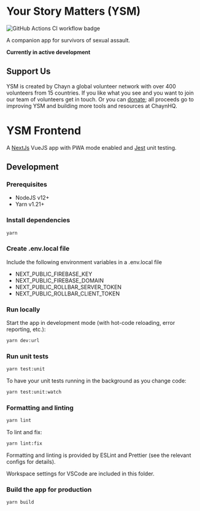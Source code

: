 # Your Story Matters (YSM)

![GitHub Actions CI workflow badge](https://github.com/chaynHQ/ysm/workflows/YSM%20CI%20pipeline/badge.svg)

A companion app for survivors of sexual assault.

**Currently in active development**

## Support Us

YSM is created by Chayn a global volunteer network with over 400 volunteers from 15 countries. If you like what you see and you want to join our team of volunteers get in touch. Or you can [donate](https://www.paypal.me/chaynhq); all proceeds go to improving YSM and building more tools and resources at ChaynHQ.

# YSM Frontend

A [NextJs](https://nextjs.org/) VueJS app with PWA mode enabled and [Jest](https://jestjs.io/) unit testing.

## Development

### Prerequisites

- NodeJS v12+
- Yarn v1.21+

### Install dependencies

```bash
yarn
```

### Create .env.local file

Include the following environment variables in a .env.local file

- NEXT_PUBLIC_FIREBASE_KEY
- NEXT_PUBLIC_FIREBASE_DOMAIN
- NEXT_PUBLIC_ROLLBAR_SERVER_TOKEN
- NEXT_PUBLIC_ROLLBAR_CLIENT_TOKEN

### Run locally

Start the app in development mode (with hot-code reloading, error reporting, etc.):

```bash
yarn dev:url
```

### Run unit tests

```bash
yarn test:unit
```

To have your unit tests running in the background as you change code:

```bash
yarn test:unit:watch
```

### Formatting and linting

```bash
yarn lint
```

To lint and fix:

```bash
yarn lint:fix
```

Formatting and linting is provided by ESLint and Prettier (see the relevant configs for details).

Workspace settings for VSCode are included in this folder.

### Build the app for production

```bash
yarn build
```
